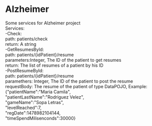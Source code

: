 # Alzheimer
Some services for Alzheimer project  
Services:  
-Check:  
  path: patients/check  
  return: A string  
-GetResumesById:  
  path: patients/{idPatient}/resume  
  parameters:Integer, The ID of the patient to get resumes  
  return: The list of resumes of a patient by his ID  
-PostResumeById:  
  path: patients/{idPatient}/resume  
  paramethers: Integer, The ID of the patient to post the resume  
  requestBody: The resume of the patient of type DataPOJO, Example:  
      {"patientName":"Maria Camila",  
      "patientLastName":"Rodriguez Velez",  
      "gameName":"Sopa Letras",  
      "levelReached":7,  
      "regDate":1478982104144,  
      "timeSpendMilisenconds":30000}  
